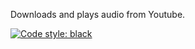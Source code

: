 Downloads and plays audio from Youtube.  
  
[![Code style: black](https://img.shields.io/badge/code%20style-black-000000.svg)](https://github.com/psf/black)
